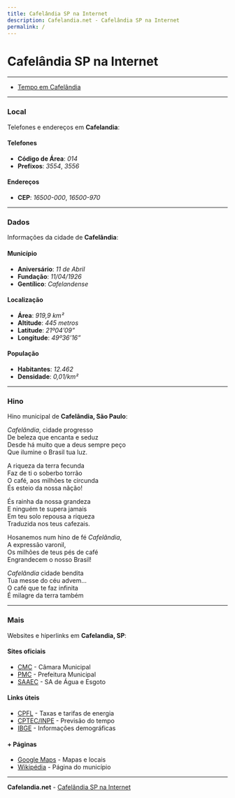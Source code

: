 ```yaml
---
title: Cafelândia SP na Internet
description: Cafelandia.net - Cafelândia SP na Internet
permalink: /
---
```


# Cafelândia SP na Internet

---

- [Tempo em Cafelândia](https://www.cafelandia.net/tempo/)

---

<h3 id="telco">Local</h3>
<p>Telefones e endereços em <strong>Cafelandia</strong>:</p>

<h4 id="telefonia">Telefones</h4>
<ul>
<li><b>Código de Área</b>: <i>014</i></li>
<li><b>Prefixos</b>: <i>3554</i>, <i>3556</i></li>
</ul>

<h4 id="correios">Endereços</h4>
<ul>
<li><b>CEP</b>: <i>16500-000</i>, <i>16500-970</i></li>
</ul>

---

<h3 id="dados">Dados</h3>
<p>Informações da cidade de <strong>Cafelândia</strong>:</p>

<h4 id="município">Município</h4>
<ul>
<li><b>Aniversário</b>: <i>11 de Abril</i></li>
<li><b>Fundação</b>: <i>11/04/1926</i></li>
<li><b>Gentílico</b>: <i>Cafelandense</i></li>
</ul>

<h4 id="localizacao">Localização</h4>
<ul>
<li><b>Área</b>: <i>919,9 km²</i></li>
<li><b>Altitude</b>: <i>445 metros</i></li>
<li><b>Latitude</b>: <i>21º04’09”</i></li>
<li><b>Longitude</b>: <i>49º36’16”</i></li>
</ul>

<h4 id="populacao">População</h4>
<ul>
<li><b>Habitantes</b>: <i>12.462</i></li>
<li><b>Densidade</b>: <i>0,01/km²</i></li>
</ul>

---

<h3 id="hino">Hino</h3>
<p>Hino municipal de <strong>Cafelândia, São Paulo</strong>:</p>

<p><em>Cafelândia</em>, cidade progresso<br />
De beleza que encanta e seduz<br />
Desde há muito que a deus sempre peço<br />
Que ilumine o Brasil tua luz.</p>
<p>A riqueza da terra fecunda<br />
Faz de ti o soberbo torrão<br />
O café, aos milhões te circunda<br />
És esteio da nossa nãção!</p>
<p>És rainha da nossa grandeza<br />
E ninguém te supera jamais<br />
Em teu solo repousa a riqueza<br />
Traduzida nos teus cafezais.</p>
<p>Hosanemos num hino de fé <em>Cafelândia</em>,<br />
A expressão varonil,<br />
Os milhões de teus pés de café<br />
Engrandecem o nosso Brasil!</p>
<p><em>Cafelândia</em> cidade bendita<br />
Tua messe do céu advem…<br />
O café que te faz infinita<br />
É milagre da terra também</p>

---

<h3 id="links">Mais</h3>
<p>Websites e hiperlinks em <strong>Cafelandia, SP</strong>:</p>

<h4 id="sites-oficiais">Sites oficiais</h4>
<ul>
<li><a target="_blank" rel="noopener noreferrer" href="http://www.camaracafelandia.sp.gov.br/">CMC</a> - Câmara Municipal</li>
<li><a target="_blank" rel="noopener noreferrer" href="http://www.cafelandia.sp.gov.br/">PMC</a> - Prefeitura Municipal</li>
<li><a target="_blank" rel="noopener noreferrer" href="http://www.saaec.sp.gov.br/">SAAEC</a> - SA de Água e Esgoto</li>
</ul>

<h4 id="links-uteis">Links úteis</h4>
<ul>
<li><a target="_blank" rel="noopener noreferrer" href="https://servicosonline.cpfl.com.br/agencia-webapp/#/taxas-tarifas?codMunicipio=3508801">CPFL</a> - Taxas e tarifas de energia</li>
<li><a target="_blank" rel="noopener noreferrer" href="https://tempo2.cptec.inpe.br/sp/cafelandia">CPTEC/INPE</a> - Previsão do tempo</li>
<li><a target="_blank" rel="noopener noreferrer" href="https://cidades.ibge.gov.br/brasil/sp/cafelandia">IBGE</a> - Informações demográficas</li>
</ul>

<h4 id="">+ Páginas</h4>
<ul>
<li><a target="_blank" rel="noopener noreferrer" href="https://www.google.com.br/maps/place/Cafel%C3%A2ndia,+SP,+16500-000/@-21.8063868,-49.6278754,14z/data=!3m1!4b1!4m5!3m4!1s0x94be467589002709:0x54c03e662abc324e!8m2!3d-21.8031143!4d-49.6099581">Google Maps</a> - Mapas e locais</li>
<li><a target="_blank" rel="noopener noreferrer" href="https://pt.wikipedia.org/wiki/Cafel%C3%A2ndia_(S%C3%A3o_Paulo)">Wikipédia</a> - Página do município</li>
</ul>

---

__Cafelandia.net__ - [Cafelândia SP na Internet](https://www.cafelandia.net/)
